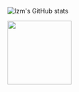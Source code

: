 ![Izm's GitHub stats](https://github-readme-stats.vercel.app/api?username=IzmYuta&count_private=true)

<a href="https://www.credly.com/badges/e2820c58-c74b-410a-94c7-3f7ca676bcd4/public_url"><img src="https://github.com/IzmYuta/IzmYuta/assets/104307371/c3440eaf-a205-47aa-804c-54e3eee41541" width=144></a>

